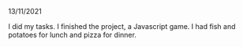 13/11/2021

I did my tasks. I finished the project, a Javascript game. I had fish and potatoes for lunch and pizza for dinner.